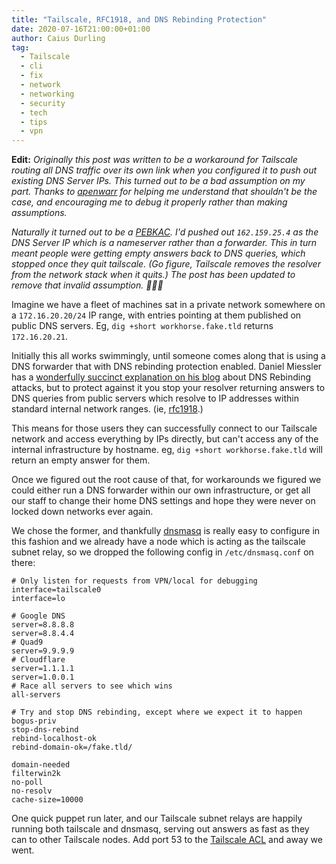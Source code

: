 ```yaml
---
title: "Tailscale, RFC1918, and DNS Rebinding Protection"
date: 2020-07-16T21:00:00+01:00
author: Caius Durling
tag:
  - Tailscale
  - cli
  - fix
  - network
  - networking
  - security
  - tech
  - tips
  - vpn
---
```

**Edit:** _Originally this post was written to be a workaround for Tailscale routing all DNS traffic over its own link when you configured it to push out existing DNS Server IPs. This turned out to be a bad assumption on my part. Thanks to [apenwarr](https://twitter.com/apenwarr) for helping me understand that shouldn't be the case, and encouraging me to debug it properly rather than making assumptions._

_Naturally it turned out to be a [PEBKAC][]. I'd pushed out `162.159.25.4` as the DNS Server IP which is a nameserver rather than a forwarder. This in turn meant people were getting empty answers back to DNS queries, which stopped once they quit tailscale. (Go figure, Tailscale removes the resolver from the network stack when it quits.) The post has been updated to remove that invalid assumption. 🤦🏻‍♂️_

Imagine we have a fleet of machines sat in a private network somewhere on a `172.16.20.20/24` IP range, with entries pointing at them published on public DNS servers. Eg, `dig +short workhorse.fake.tld` returns `172.16.20.21`.

Initially this all works swimmingly, until someone comes along that is using a DNS forwarder that with DNS rebinding protection enabled. Daniel Miessler has a [wonderfully succinct explanation on his blog][daniel rebinding post] about DNS Rebinding attacks, but to protect against it you stop your resolver returning answers to DNS queries from public servers which resolve to IP addresses within standard internal network ranges. (ie, [rfc1918][].)

This means for those users they can successfully connect to our Tailscale network and access everything by IPs directly, but can't access any of the internal infrastructure by hostname. eg, `dig +short workhorse.fake.tld` will return an empty answer for them.

Once we figured out the root cause of that, for workarounds we figured we could either run a DNS forwarder within our own infrastructure, or get all our staff to change their home DNS settings and hope they were never on locked down networks ever again.

We chose the former, and thankfully [dnsmasq][] is really easy to configure in this fashion and we already have a node which is acting as the tailscale subnet relay, so we dropped the following config in `/etc/dnsmasq.conf` on there:

```
# Only listen for requests from VPN/local for debugging
interface=tailscale0
interface=lo

# Google DNS
server=8.8.8.8
server=8.8.4.4
# Quad9
server=9.9.9.9
# Cloudflare
server=1.1.1.1
server=1.0.0.1
# Race all servers to see which wins
all-servers

# Try and stop DNS rebinding, except where we expect it to happen
bogus-priv
stop-dns-rebind
rebind-localhost-ok
rebind-domain-ok=/fake.tld/

domain-needed
filterwin2k
no-poll
no-resolv
cache-size=10000
```

One quick puppet run later, and our Tailscale subnet relays are happily running both tailscale and dnsmasq, serving out answers as fast as they can to other Tailscale nodes. Add port 53 to the [Tailscale ACL][] and away we went.

[Tailscale]: https://tailscale.com
[PEBKAC]: https://www.urbandictionary.com/define.php?term=pebkac
[Viscosity]: https://www.sparklabs.com/viscosity/
[daniel rebinding post]: https://danielmiessler.com/blog/dns-rebinding-explained/
[rfc1918]: https://www.ietf.org/rfc/rfc1918.txt
[tailscale dns]: https://www.tailscale.com/kb/1054/dns
[dnsmasq]: http://www.thekelleys.org.uk/dnsmasq/doc.html
[Tailscale ACL]: https://www.tailscale.com/kb/1018/acls
